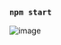 ### `npm start`
![image](https://github.com/user-attachments/assets/f114dc96-7a82-410d-bac4-91daf05c70cb)


